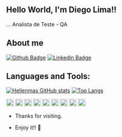 ## Hello World, I'm Diego Lima!!
 
… Analista de Teste - QA

## About me 
[![Github Badge](https://img.shields.io/badge/-Github-000?style=flat-square&logo=Github&logoColor=white&link=https://github.com/DiegoLima2018)](https://github.com/DiegoLima2018)
[![Linkedin Badge](https://img.shields.io/badge/-LinkedIn-blue?style=flat-square&logo=Linkedin&logoColor=white&link=www.linkedin.com/in/diego-rodrigues-lima1989)](www.linkedin.com/in/diego-rodrigues-lima1989)

## Languages and Tools:
[![Hellenmas GitHub stats](https://github-readme-stats.vercel.app/api?username=DiegoLima2018)](https://github.com/DiegoLima2018/github-readme-stats)
[![Top Langs](https://github-readme-stats.vercel.app/api/top-langs/?username=DiegoLima2018&layout=compact)](https://github.com/DiegoLima2018/github-readme-stats)


<code><img height="20" src="https://img.shields.io/badge/Java-ED8B00?style=for-the-badge&logo=java&logoColor=white"></code>
<code><img height="20" src="https://img.shields.io/badge/Spring-6DB33F?style=for-the-badge&logo=spring&logoColor=white"></code>
<code><img height="20" src="https://img.shields.io/badge/MySQL-00000F?style=for-the-badge&logo=mysql&logoColor=white"></code>
<code><img height="20" src="https://img.shields.io/badge/Postman-FF6C37?style=for-the-badge&logo=Postman&logoColor=white"></code>
<code><img height="20" src="https://img.shields.io/badge/Git-F05032?style=for-the-badge&logo=git&logoColor=white"></code>
<code><img height="20" src="https://img.shields.io/badge/JavaScript-323330?style=for-the-badge&logo=javascript&logoColor=F7DF1E"></code>
<code><img height="20" src="https://img.shields.io/badge/HTML-239120?style=for-the-badge&logo=html5&logoColor=white"></code>
<code><img height="20" src="https://img.shields.io/badge/CSS-239120?&style=for-the-badge&logo=css3&logoColor=white"></code>
<code><img height="20" src="https://img.shields.io/badge/TypeScript-007ACC?style=for-the-badge&logo=typescript&logoColor=white"></code>

- Thanks for visiting. 
 
- Enjoy it!! 🤖
